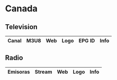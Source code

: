 # Canada

## Television

| Canal | M3U8 | Web | Logo | EPG ID | Info |
| - | - | - | - | - | - |

## Radio

| Emisoras | Stream | Web | Logo | Info |
| - | - | - | - | - |
